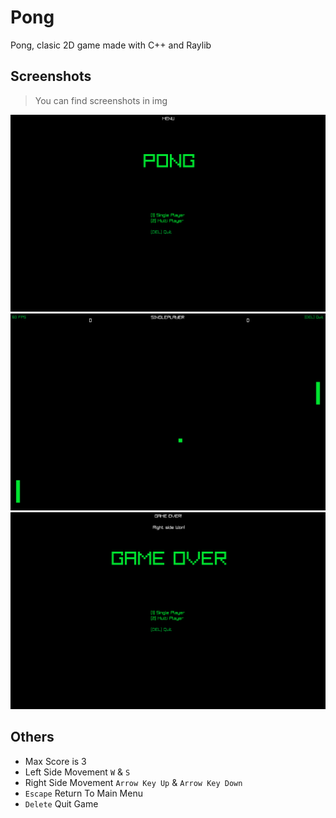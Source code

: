 # Pong
Pong, clasic 2D game made with C++ and Raylib

## Screenshots
> You can find screenshots in img

![Screenshot 1](./img/Menu.png)
![Screenshot 2](./img/Single_Player.png)
![Screenshot 3](./img/Game_Over.png)

## Others
* Max Score is 3
* Left Side Movement `W` & `S`
* Right Side Movement `Arrow Key Up` & `Arrow Key Down`
* `Escape` Return To Main Menu
* `Delete` Quit Game